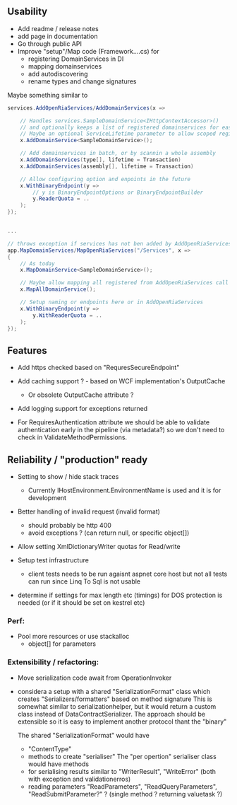 ﻿
## Usability 

* Add readme / release notes
* add page in documentation
* Go through public API
* Improve "setup"/Map code (Framework....cs) for 
   * registering DomainServices in DI 
   * mapping domainservices
   * add autodiscovering
   * rename types and change signatures


Maybe something similar to 

```csharp
services.AddOpenRiaServices/AddDomainServices(x => 

    // Handles services.SampleDomainService<IHttpContextAccessor>()
    // and optionally keeps a list of registered domainservices for easy mapping of all'
    // Maybe an optional ServiceLifetime parameter to allow scoped registration
    x.AddDomainService<SampleDomainService>();

    // Add domainservices in batch, or by scannin a whole assembly
    x.AddDomainServices(type[], lifetime = Transaction)
    x.AddDomainServices(assembly[], lifetime = Transaction)

    // Allow configuring option and enpoints in the future
    x.WithBinaryEndpoint(y => 
        // y is BinaryEndpointOptions or BinaryEndpointBuilder
        y.ReaderQuota = .. 
    );
});


...

// throws exception if services has not ben added by AddOpenRiaServices ..
app.MapDomainServices/MapOpenRiaServices("/Services", x => 
{
    // As today
    x.MapDomainService<SampleDomainService>();

    // Maybe allow mapping all registered from AddOpenRiaServices call ?
    x.MapAllDomainService();

    // Setup naming or endpoints here or in AddOpenRiaServices 
    x.WithBinaryEndpoint(y => 
        y.WithReaderQuota = .. 
    );
});
```

## Features 
* Add https checked based on "RequresSecureEndpoint"
* Add caching support ? - based on WCF implementation's OutputCache
    *  Or obsolete OutputCache attribute ? 
* Add logging support for exceptions returned

* For RequiresAuthentication attribute we should be able to 
  validate authentication early in the pipeline (via metadata?) 
  so we don't need to check in ValidateMethodPermissions.


## Reliability / "production" ready

* Setting to show / hide stack traces
   - Currently IHostEnvironment.EnvironmentName is used and it is for development

* Better handling of invalid request (invalid format)
   - should probably be http 400
   - avoid exceptions ? (can return null, or specific object[])

* Allow setting XmlDictionaryWriter quotas for Read/write

* Setup test infrastructure
   - client tests needs to be run agaisnt aspnet core host 
    but not all tests can run since Linq To Sql is not usable

* determine if settings for max length etc (timings) for DOS protection is needed (or if it should be set on kestrel etc)

### Perf:

* Pool more resources or use stackalloc
   * object[] for parameters

### Extensibility / refactoring:

* Move serialization code await from OperationInvoker
- considera a setup with a shared "SerializationFormat" class which creates "Serializers/formatters" based on method signature
 This is somewhat similar to serializationhelper, but it would return a custom class instead of DataContractSerializer.
 The approach should be extensible so it is easy to implement another protocol thant the "binary"

     The shared "SerializationFormat" would have 
     - "ContentType"
     - methods to create "serialiser"
     The "per opertion" serialiser class would have methods 
     - for serialising results similar to "WriterResult", "WriteError" (both with exception and validationerros)
     - reading parameters "ReadParameters", "ReadQueryParameters", "ReadSubmitParameter?" ? (single method ? returning valuetask ?)


